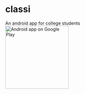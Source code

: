 # classi 
An android app for college students  
<a href="https://play.google.com/store/apps/details?id=me.thenightmancodeth.classi">
  <img src="https://play.google.com/intl/en_us/badges/images/generic/en-play-badge.png"
       alt="Android app on Google Play" width="200"/>
</a>
